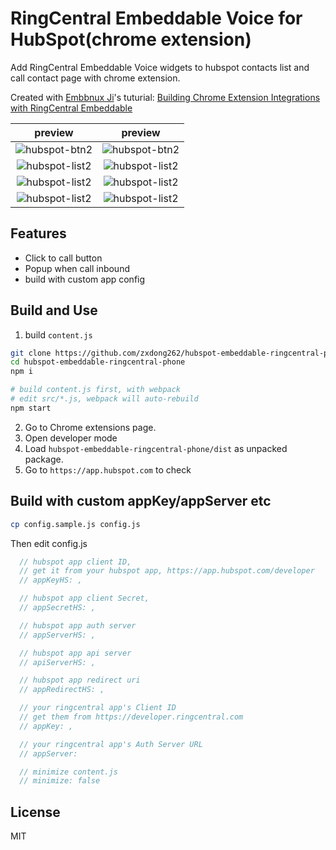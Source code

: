 # RingCentral Embeddable Voice for HubSpot(chrome extension)
Add RingCentral Embeddable Voice widgets to hubspot contacts list and call contact page with chrome extension.

Created with [Embbnux Ji](https://github.com/embbnux)'s tuturial:
 [Building Chrome Extension Integrations with RingCentral Embeddable](https://medium.com/ringcentral-developers/build-a-chrome-extension-with-ringcentral-embeddable-bb6faee808a3)

| preview            |  preview |
:-------------------------:|:-------------------------:
![hubspot-btn2](screenshots/hubspot-btn2.png) | ![hubspot-btn2](screenshots/hubspot1.png)
![hubspot-list2](screenshots/hubspot-list2.png) | ![hubspot-list2](screenshots/hs1.png)
![hubspot-list2](screenshots/hs2.png) | ![hubspot-list2](screenshots/hs3.png)
![hubspot-list2](screenshots/hs4.png) | ![hubspot-list2](screenshots/hs5.png)


## Features
- Click to call button
- Popup when call inbound
- build with custom app config

## Build and Use

1. build `content.js`
```bash
git clone https://github.com/zxdong262/hubspot-embeddable-ringcentral-phone.git
cd hubspot-embeddable-ringcentral-phone
npm i

# build content.js first, with webpack
# edit src/*.js, webpack will auto-rebuild
npm start

```

2. Go to Chrome extensions page.
3. Open developer mode
4. Load `hubspot-embeddable-ringcentral-phone/dist` as unpacked package.
5. Go to `https://app.hubspot.com` to check

## Build with custom appKey/appServer etc
```bash
cp config.sample.js config.js
```

Then edit config.js
```js
  // hubspot app client ID,
  // get it from your hubspot app, https://app.hubspot.com/developer
  // appKeyHS: ,

  // hubspot app client Secret,
  // appSecretHS: ,

  // hubspot app auth server
  // appServerHS: ,

  // hubspot app api server
  // apiServerHS: ,

  // hubspot app redirect uri
  // appRedirectHS: ,

  // your ringcentral app's Client ID
  // get them from https://developer.ringcentral.com
  // appKey: ,

  // your ringcentral app's Auth Server URL
  // appServer:

  // minimize content.js
  // minimize: false
```

## License
MIT

